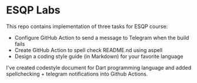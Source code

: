 # ESQP Labs

This repo contains implementation of three tasks for ESQP course:

- Configure GitHub Action to send a message to Telegram when the build fails
- Create GitHub Action to spell check README.nd using aspell
- Design a coding style guide (in Markdown) for your favorite language

I've created codestyle document for Dart programming language and added spellchecking + telegram notifications into Github Actions.
